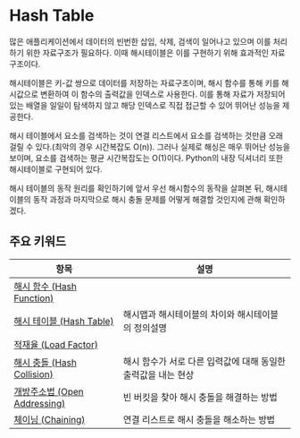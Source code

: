 # Hash Table

많은 애플리케이션에서 데이터의 빈번한 삽입, 삭제, 검색이 일어나고 있으며 이를 처리하기 위한 자료구조가 필요하다. 이때 해시테이블은 이를 구현하기 위해 효과적인 자료구조이다.

해시테이블은 키-값 쌍으로 데이터를 저장하는 자료구조이며, 해시 함수를 통해 키를 해시값으로 변환하여 이 함수의 출력값을 인덱스로 사용한다. 이를 통해 자료가 저장되어 있는 배열을 일일이 탐색하지 않고 해당 인덱스로 직접 접근할 수 있어 뛰어난 성능을 제공한다.

해시 테이블에서 요소를 검색하는 것이 연결 리스트에서 요소를 검색하는 것만큼 오래 걸릴 수 있다.(최악의 경우 시간복잡도 O(n)). 그러나 실제로 해싱은 매우 뛰어난 성능을 보이며, 요소를 검색하는 평균 시간복잡도는 O(1)이다.
Python의 내장 딕셔너리 또한 해시테이블로 구현되어 있다.

해시 테이블의 동작 원리를 확인하기에 앞서 우선 해시함수의 동작을 살펴본 뒤, 해시테이블의 동작 과정과 마지막으로 해시 충돌 문제를 어떻게 해결할 것인지에 관해 확인하겠다.

## 주요 키워드
| 항목 | 설명 |
| --- | --- |
| [해시 함수 (Hash Function)]() |  |
| [해시 테이블 (Hash Table)](/docs/ch9_hash_table/hash_table.md) | 해시맵과 해시테이블의 차이와 해시테이블의 정의설명 |
| [적재율 (Load Factor)]() |  |
| [해시 충돌 (Hash Collision)](docs/ch9_hash_table/hash_collision.md) | 해시 함수가 서로 다른 입력값에 대해 동일한 출력값을 내는 현상 |
| [개방주소법 (Open Addressing)](docs/ch9_hash_table/open_addressing.md) | 빈 버킷을 찾아 해시 충돌을 해결하는 방법 |
| [체이닝 (Chaining)](/docs/ch9_hash_table/chaining.md#chaining) | 연결 리스트로 해시 충돌을 해소하는 방법 |